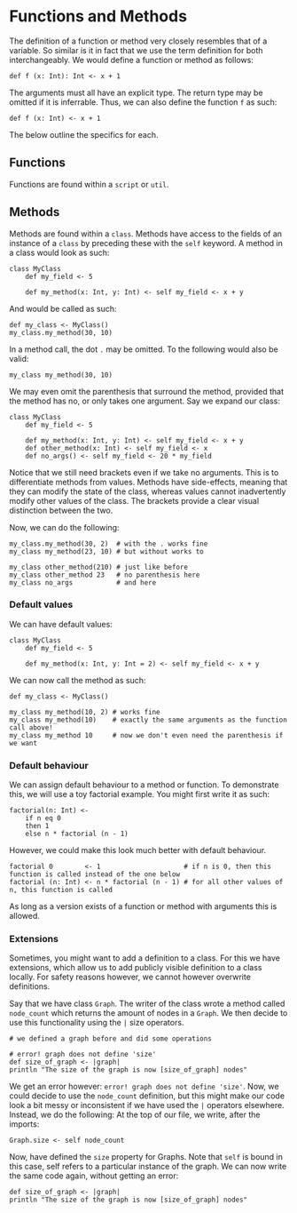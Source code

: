 # Functions and Methods

The definition of a function or method very closely resembles that of a variable. So similar is it in fact that we use
the term definition for both interchangeably. We would define a function or method as follows:

    def f (x: Int): Int <- x + 1
    
The arguments must all have an explicit type. The return type may be omitted if it is inferrable. Thus, we can also 
define the function `f` as such:

    def f (x: Int) <- x + 1

The below outline the specifics for each.

## Functions

Functions are found within a `script` or `util`.

## Methods

Methods are found within a `class`. Methods have access to the fields of an instance of a `class` by preceding these
with the `self` keyword. A method in a class would look as such:

    class MyClass
        def my_field <- 5
        
        def my_method(x: Int, y: Int) <- self my_field <- x + y
        
And would be called as such:

    def my_class <- MyClass()
    my_class.my_method(30, 10)

In a method call, the dot `.` may be omitted. To the following would also be valid:

    my_class my_method(30, 10)
    
We may even omit the parenthesis that surround the method, provided that the method has no, or only takes one argument.
Say we expand our class:

    class MyClass
        def my_field <- 5
        
        def my_method(x: Int, y: Int) <- self my_field <- x + y
        def other_method(x: Int) <- self my_field <- x
        def no_args() <- self my_field <- 20 * my_field
        
Notice that we still need brackets even if we take no arguments. This is to differentiate methods from values.
Methods have side-effects, meaning that they can modify the state of the class, whereas values cannot inadvertently 
modify other values of the class. The brackets provide a clear visual distinction between the two.

Now, we can do the following:

    my_class.my_method(30, 2)  # with the . works fine
    my_class my_method(23, 10) # but without works to
    
    my_class other_method(210) # just like before
    my_class other_method 23   # no parenthesis here
    my_class no_args           # and here


### Default values

We can have default values:

    class MyClass
        def my_field <- 5
        
        def my_method(x: Int, y: Int = 2) <- self my_field <- x + y

We can now call the method as such:

    def my_class <- MyClass()
    
    my_class my_method(10, 2) # works fine
    my_class my_method(10)    # exactly the same arguments as the function call above!
    my_class my_method 10     # now we don't even need the parenthesis if we want

### Default behaviour

We can assign default behaviour to a method or function. To demonstrate this, we will use a toy factorial example. You
might first write it as such:

    factorial(n: Int) <-
        if n eq 0
        then 1
        else n * factorial (n - 1) 

However, we could make this look much better with default behaviour. 

    factorial 0        <- 1                     # if n is 0, then this function is called instead of the one below
    factorial (n: Int) <- n * factorial (n - 1) # for all other values of n, this function is called

As long as a version exists of a function or method with arguments this is allowed.

### Extensions

Sometimes, you might want to add a definition to a class. For this we have extensions, which allow us to add publicly
visible definition to a class locally. For safety reasons however, we cannot however overwrite definitions.

Say that we have class `Graph`. The writer of the class wrote a method called `node_count` which returns the amount of
nodes in a `Graph`. We then decide to use this functionality using the `|` size operators.

    # we defined a graph before and did some operations
    
    # error! graph does not define 'size'
    def size_of_graph <- |graph|
    println "The size of the graph is now [size_of_graph] nodes"
    
We get an error however: `error! graph does not define 'size'`. Now, we could decide to use the `node_count` definition,
but this might make our code look a bit messy or inconsistent if we have used the `|` operators elsewhere. Instead, we
do the following: At the top of our file, we write, after the imports:

    Graph.size <- self node_count

Now, have defined the `size` property for Graphs. Note that `self` is bound in this case, self refers to a particular
instance of the graph. We can now write the same code again, without getting an error:

    def size_of_graph <- |graph|
    println "The size of the graph is now [size_of_graph] nodes"

